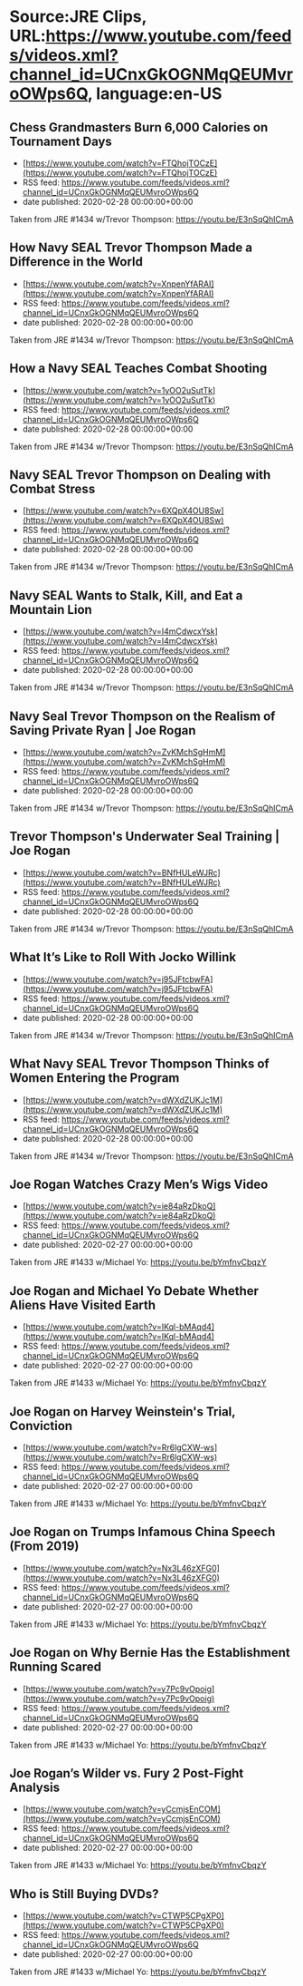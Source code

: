 # Source:JRE Clips, URL:https://www.youtube.com/feeds/videos.xml?channel_id=UCnxGkOGNMqQEUMvroOWps6Q, language:en-US

## Chess Grandmasters Burn 6,000 Calories on Tournament Days
 - [https://www.youtube.com/watch?v=FTQhojTOCzE](https://www.youtube.com/watch?v=FTQhojTOCzE)
 - RSS feed: https://www.youtube.com/feeds/videos.xml?channel_id=UCnxGkOGNMqQEUMvroOWps6Q
 - date published: 2020-02-28 00:00:00+00:00

Taken from JRE #1434 w/Trevor Thompson: https://youtu.be/E3nSqQhlCmA

## How Navy SEAL Trevor Thompson Made a Difference in the World
 - [https://www.youtube.com/watch?v=XnpenYfARAI](https://www.youtube.com/watch?v=XnpenYfARAI)
 - RSS feed: https://www.youtube.com/feeds/videos.xml?channel_id=UCnxGkOGNMqQEUMvroOWps6Q
 - date published: 2020-02-28 00:00:00+00:00

Taken from JRE #1434 w/Trevor Thompson: https://youtu.be/E3nSqQhlCmA

## How a Navy SEAL Teaches Combat Shooting
 - [https://www.youtube.com/watch?v=1yOO2uSutTk](https://www.youtube.com/watch?v=1yOO2uSutTk)
 - RSS feed: https://www.youtube.com/feeds/videos.xml?channel_id=UCnxGkOGNMqQEUMvroOWps6Q
 - date published: 2020-02-28 00:00:00+00:00

Taken from JRE #1434 w/Trevor Thompson: https://youtu.be/E3nSqQhlCmA

## Navy SEAL Trevor Thompson on Dealing with Combat Stress
 - [https://www.youtube.com/watch?v=6XQpX4OU8Sw](https://www.youtube.com/watch?v=6XQpX4OU8Sw)
 - RSS feed: https://www.youtube.com/feeds/videos.xml?channel_id=UCnxGkOGNMqQEUMvroOWps6Q
 - date published: 2020-02-28 00:00:00+00:00

Taken from JRE #1434 w/Trevor Thompson: https://youtu.be/E3nSqQhlCmA

## Navy SEAL Wants to Stalk, Kill, and Eat a Mountain Lion
 - [https://www.youtube.com/watch?v=I4mCdwcxYsk](https://www.youtube.com/watch?v=I4mCdwcxYsk)
 - RSS feed: https://www.youtube.com/feeds/videos.xml?channel_id=UCnxGkOGNMqQEUMvroOWps6Q
 - date published: 2020-02-28 00:00:00+00:00

Taken from JRE #1434 w/Trevor Thompson: https://youtu.be/E3nSqQhlCmA

## Navy Seal Trevor Thompson on the Realism of Saving Private Ryan | Joe Rogan
 - [https://www.youtube.com/watch?v=ZvKMchSgHmM](https://www.youtube.com/watch?v=ZvKMchSgHmM)
 - RSS feed: https://www.youtube.com/feeds/videos.xml?channel_id=UCnxGkOGNMqQEUMvroOWps6Q
 - date published: 2020-02-28 00:00:00+00:00

Taken from JRE #1434 w/Trevor Thompson:
https://youtu.be/E3nSqQhlCmA

## Trevor Thompson's Underwater Seal Training | Joe Rogan
 - [https://www.youtube.com/watch?v=BNfHULeWJRc](https://www.youtube.com/watch?v=BNfHULeWJRc)
 - RSS feed: https://www.youtube.com/feeds/videos.xml?channel_id=UCnxGkOGNMqQEUMvroOWps6Q
 - date published: 2020-02-28 00:00:00+00:00

Taken from JRE #1434 w/Trevor Thompson:
https://youtu.be/E3nSqQhlCmA

## What It’s Like to Roll With Jocko Willink
 - [https://www.youtube.com/watch?v=j95JFtcbwFA](https://www.youtube.com/watch?v=j95JFtcbwFA)
 - RSS feed: https://www.youtube.com/feeds/videos.xml?channel_id=UCnxGkOGNMqQEUMvroOWps6Q
 - date published: 2020-02-28 00:00:00+00:00

Taken from JRE #1434 w/Trevor Thompson: https://youtu.be/E3nSqQhlCmA

## What Navy SEAL Trevor Thompson Thinks of Women Entering the Program
 - [https://www.youtube.com/watch?v=dWXdZUKJc1M](https://www.youtube.com/watch?v=dWXdZUKJc1M)
 - RSS feed: https://www.youtube.com/feeds/videos.xml?channel_id=UCnxGkOGNMqQEUMvroOWps6Q
 - date published: 2020-02-28 00:00:00+00:00

Taken from JRE #1434 w/Trevor Thompson: https://youtu.be/E3nSqQhlCmA

## Joe Rogan Watches Crazy Men’s Wigs Video
 - [https://www.youtube.com/watch?v=ie84aRzDkoQ](https://www.youtube.com/watch?v=ie84aRzDkoQ)
 - RSS feed: https://www.youtube.com/feeds/videos.xml?channel_id=UCnxGkOGNMqQEUMvroOWps6Q
 - date published: 2020-02-27 00:00:00+00:00

Taken from JRE #1433 w/Michael Yo: https://youtu.be/bYmfnvCbqzY

## Joe Rogan and Michael Yo Debate Whether Aliens Have Visited Earth
 - [https://www.youtube.com/watch?v=IKql-bMAqd4](https://www.youtube.com/watch?v=IKql-bMAqd4)
 - RSS feed: https://www.youtube.com/feeds/videos.xml?channel_id=UCnxGkOGNMqQEUMvroOWps6Q
 - date published: 2020-02-27 00:00:00+00:00

Taken from JRE #1433 w/Michael Yo: https://youtu.be/bYmfnvCbqzY

## Joe Rogan on Harvey Weinstein's Trial, Conviction
 - [https://www.youtube.com/watch?v=Rr6lgCXW-ws](https://www.youtube.com/watch?v=Rr6lgCXW-ws)
 - RSS feed: https://www.youtube.com/feeds/videos.xml?channel_id=UCnxGkOGNMqQEUMvroOWps6Q
 - date published: 2020-02-27 00:00:00+00:00

Taken from JRE #1433 w/Michael Yo:
https://youtu.be/bYmfnvCbqzY

## Joe Rogan on Trumps Infamous China Speech (From 2019)
 - [https://www.youtube.com/watch?v=Nx3L46zXFG0](https://www.youtube.com/watch?v=Nx3L46zXFG0)
 - RSS feed: https://www.youtube.com/feeds/videos.xml?channel_id=UCnxGkOGNMqQEUMvroOWps6Q
 - date published: 2020-02-27 00:00:00+00:00

Taken from JRE #1433 w/Michael Yo:
https://youtu.be/bYmfnvCbqzY

## Joe Rogan on Why Bernie Has the Establishment Running Scared
 - [https://www.youtube.com/watch?v=y7Pc9vOpoig](https://www.youtube.com/watch?v=y7Pc9vOpoig)
 - RSS feed: https://www.youtube.com/feeds/videos.xml?channel_id=UCnxGkOGNMqQEUMvroOWps6Q
 - date published: 2020-02-27 00:00:00+00:00

Taken from JRE #1433 w/Michael Yo: https://youtu.be/bYmfnvCbqzY

## Joe Rogan’s Wilder vs. Fury 2 Post-Fight Analysis
 - [https://www.youtube.com/watch?v=yCcmjsEnCOM](https://www.youtube.com/watch?v=yCcmjsEnCOM)
 - RSS feed: https://www.youtube.com/feeds/videos.xml?channel_id=UCnxGkOGNMqQEUMvroOWps6Q
 - date published: 2020-02-27 00:00:00+00:00

Taken from JRE #1433 w/Michael Yo: https://youtu.be/bYmfnvCbqzY

## Who is Still Buying DVDs?
 - [https://www.youtube.com/watch?v=CTWP5CPgXP0](https://www.youtube.com/watch?v=CTWP5CPgXP0)
 - RSS feed: https://www.youtube.com/feeds/videos.xml?channel_id=UCnxGkOGNMqQEUMvroOWps6Q
 - date published: 2020-02-27 00:00:00+00:00

Taken from JRE #1433 w/Michael Yo: https://youtu.be/bYmfnvCbqzY

